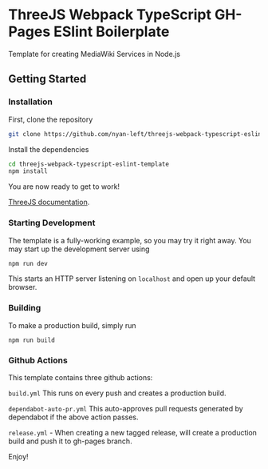 # ThreeJS Webpack TypeScript GH-Pages ESlint Boilerplate

Template for creating MediaWiki Services in Node.js

## Getting Started

### Installation

First, clone the repository

```bash
git clone https://github.com/nyan-left/threejs-webpack-typescript-eslint-template
```

Install the dependencies

```bash
cd threejs-webpack-typescript-eslint-template
npm install
```

You are now ready to get to work!

[ThreeJS documentation](https://threejs.org/docs/).

### Starting Development

The template is a fully-working example, so you may try it right away. You may start up the development server using

```bash
npm run dev
```

This starts an HTTP server listening on `localhost` and open up your default browser.

### Building

To make a production build, simply run

```
npm run build
```


### Github Actions


This template contains three github actions:

`build.yml` This runs on every push and creates a production build.

`dependabot-auto-pr.yml` This auto-approves pull requests generated by dependabot if the above action passes.

`release.yml` - When creating a new tagged release, will create a production build and push it to gh-pages branch.

Enjoy!

